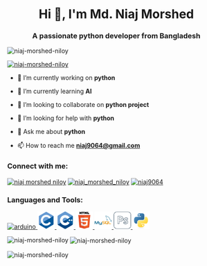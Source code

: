 <h1 align="center">Hi 👋, I'm Md. Niaj Morshed</h1>
<h3 align="center">A passionate python developer from Bangladesh</h3>

<p align="left"> <img src="https://komarev.com/ghpvc/?username=niaj-morshed-niloy&label=Profile%20views&color=0e75b6&style=flat" alt="niaj-morshed-niloy" /> </p>

<p align="left"> <a href="https://github.com/ryo-ma/github-profile-trophy"><img src="https://github-profile-trophy.vercel.app/?username=niaj-morshed-niloy" alt="niaj-morshed-niloy" /></a> </p>

- 🔭 I’m currently working on **python**

- 🌱 I’m currently learning **AI**

- 👯 I’m looking to collaborate on **python project**

- 🤝 I’m looking for help with **python**

- 💬 Ask me about **python**

- 📫 How to reach me **niaj9064@gmail.com**

<h3 align="left">Connect with me:</h3>
<p align="left">
<a href="https://fb.com/niaj morshed niloy" target="blank"><img align="center" src="https://raw.githubusercontent.com/rahuldkjain/github-profile-readme-generator/master/src/images/icons/Social/facebook.svg" alt="niaj morshed niloy" height="30" width="40" /></a>
<a href="https://instagram.com/niaj_morshed_niloy" target="blank"><img align="center" src="https://raw.githubusercontent.com/rahuldkjain/github-profile-readme-generator/master/src/images/icons/Social/instagram.svg" alt="niaj_morshed_niloy" height="30" width="40" /></a>
<a href="https://www.hackerrank.com/niaj9064" target="blank"><img align="center" src="https://raw.githubusercontent.com/rahuldkjain/github-profile-readme-generator/master/src/images/icons/Social/hackerrank.svg" alt="niaj9064" height="30" width="40" /></a>
</p>

<h3 align="left">Languages and Tools:</h3>
<p align="left"> <a href="https://www.arduino.cc/" target="_blank" rel="noreferrer"> <img src="https://cdn.worldvectorlogo.com/logos/arduino-1.svg" alt="arduino" width="40" height="40"/> </a> <a href="https://www.cprogramming.com/" target="_blank" rel="noreferrer"> <img src="https://raw.githubusercontent.com/devicons/devicon/master/icons/c/c-original.svg" alt="c" width="40" height="40"/> </a> <a href="https://www.w3schools.com/cpp/" target="_blank" rel="noreferrer"> <img src="https://raw.githubusercontent.com/devicons/devicon/master/icons/cplusplus/cplusplus-original.svg" alt="cplusplus" width="40" height="40"/> </a> <a href="https://www.w3.org/html/" target="_blank" rel="noreferrer"> <img src="https://raw.githubusercontent.com/devicons/devicon/master/icons/html5/html5-original-wordmark.svg" alt="html5" width="40" height="40"/> </a> <a href="https://www.mysql.com/" target="_blank" rel="noreferrer"> <img src="https://raw.githubusercontent.com/devicons/devicon/master/icons/mysql/mysql-original-wordmark.svg" alt="mysql" width="40" height="40"/> </a> <a href="https://www.photoshop.com/en" target="_blank" rel="noreferrer"> <img src="https://raw.githubusercontent.com/devicons/devicon/master/icons/photoshop/photoshop-line.svg" alt="photoshop" width="40" height="40"/> </a> <a href="https://www.python.org" target="_blank" rel="noreferrer"> <img src="https://raw.githubusercontent.com/devicons/devicon/master/icons/python/python-original.svg" alt="python" width="40" height="40"/> </a> </p>

<p><img align="left" src="https://github-readme-stats.vercel.app/api/top-langs?username=niaj-morshed-niloy&show_icons=true&locale=en&layout=compact" alt="niaj-morshed-niloy" /></p>

<p>&nbsp;<img align="center" src="https://github-readme-stats.vercel.app/api?username=niaj-morshed-niloy&show_icons=true&locale=en" alt="niaj-morshed-niloy" /></p>

<p><img align="center" src="https://github-readme-streak-stats.herokuapp.com/?user=niaj-morshed-niloy&" alt="niaj-morshed-niloy" /></p>
